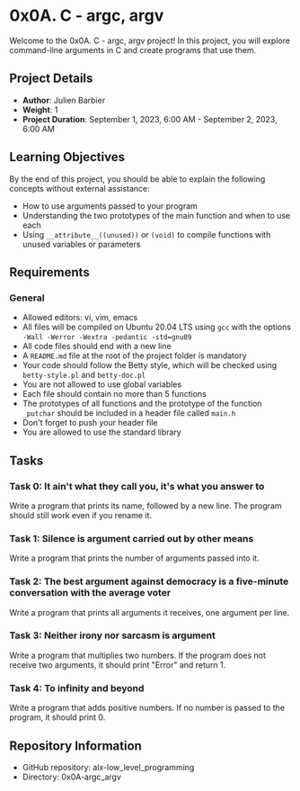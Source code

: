 # 0x0A. C - argc, argv

Welcome to the 0x0A. C - argc, argv project! In this project, you will explore command-line arguments in C and create programs that use them.

## Project Details

- **Author**: Julien Barbier
- **Weight**: 1
- **Project Duration**: September 1, 2023, 6:00 AM - September 2, 2023, 6:00 AM

## Learning Objectives

By the end of this project, you should be able to explain the following concepts without external assistance:

- How to use arguments passed to your program
- Understanding the two prototypes of the main function and when to use each
- Using `__attribute__((unused))` or `(void)` to compile functions with unused variables or parameters

## Requirements

### General

- Allowed editors: vi, vim, emacs
- All files will be compiled on Ubuntu 20.04 LTS using `gcc` with the options `-Wall -Werror -Wextra -pedantic -std=gnu89`
- All code files should end with a new line
- A `README.md` file at the root of the project folder is mandatory
- Your code should follow the Betty style, which will be checked using `betty-style.pl` and `betty-doc.pl`
- You are not allowed to use global variables
- Each file should contain no more than 5 functions
- The prototypes of all functions and the prototype of the function `_putchar` should be included in a header file called `main.h`
- Don't forget to push your header file
- You are allowed to use the standard library

## Tasks

### Task 0: It ain't what they call you, it's what you answer to

Write a program that prints its name, followed by a new line. The program should still work even if you rename it.

### Task 1: Silence is argument carried out by other means

Write a program that prints the number of arguments passed into it.

### Task 2: The best argument against democracy is a five-minute conversation with the average voter

Write a program that prints all arguments it receives, one argument per line.

### Task 3: Neither irony nor sarcasm is argument

Write a program that multiplies two numbers. If the program does not receive two arguments, it should print "Error" and return 1.

### Task 4: To infinity and beyond

Write a program that adds positive numbers. If no number is passed to the program, it should print 0.

## Repository Information

- GitHub repository: alx-low_level_programming
- Directory: 0x0A-argc_argv